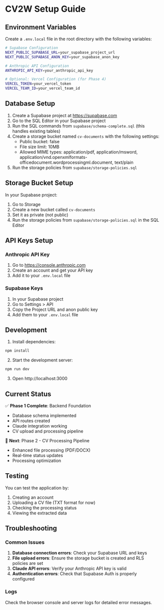 # CV2W Setup Guide

## Environment Variables

Create a `.env.local` file in the root directory with the following variables:

```bash
# Supabase Configuration
NEXT_PUBLIC_SUPABASE_URL=your_supabase_project_url
NEXT_PUBLIC_SUPABASE_ANON_KEY=your_supabase_anon_key

# Anthropic API Configuration
ANTHROPIC_API_KEY=your_anthropic_api_key

# Optional: Vercel Configuration (for Phase 4)
VERCEL_TOKEN=your_vercel_token
VERCEL_TEAM_ID=your_vercel_team_id
```

## Database Setup

1. Create a Supabase project at https://supabase.com
2. Go to the SQL Editor in your Supabase project
3. Run the SQL commands from `supabase/schema-complete.sql` (this handles existing tables)
4. Create a storage bucket named `cv-documents` with the following settings:
   - Public bucket: false
   - File size limit: 10MB
   - Allowed MIME types: application/pdf, application/msword, application/vnd.openxmlformats-officedocument.wordprocessingml.document, text/plain
5. Run the storage policies from `supabase/storage-policies.sql`

## Storage Bucket Setup

In your Supabase project:

1. Go to Storage
2. Create a new bucket called `cv-documents`
3. Set it as private (not public)
4. Run the storage policies from `supabase/storage-policies.sql` in the SQL Editor

## API Keys Setup

### Anthropic API Key
1. Go to https://console.anthropic.com
2. Create an account and get your API key
3. Add it to your `.env.local` file

### Supabase Keys
1. In your Supabase project
2. Go to Settings > API
3. Copy the Project URL and anon public key
4. Add them to your `.env.local` file

## Development

1. Install dependencies:
```bash
npm install
```

2. Start the development server:
```bash
npm run dev
```

3. Open http://localhost:3000

## Current Status

✅ **Phase 1 Complete**: Backend Foundation
- Database schema implemented
- API routes created
- Claude integration working
- CV upload and processing pipeline

🔄 **Next**: Phase 2 - CV Processing Pipeline
- Enhanced file processing (PDF/DOCX)
- Real-time status updates
- Processing optimization

## Testing

You can test the application by:
1. Creating an account
2. Uploading a CV file (TXT format for now)
3. Checking the processing status
4. Viewing the extracted data

## Troubleshooting

### Common Issues

1. **Database connection errors**: Check your Supabase URL and keys
2. **File upload errors**: Ensure the storage bucket is created and RLS policies are set
3. **Claude API errors**: Verify your Anthropic API key is valid
4. **Authentication errors**: Check that Supabase Auth is properly configured

### Logs

Check the browser console and server logs for detailed error messages. 